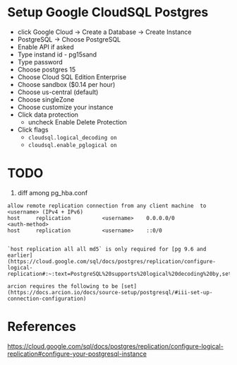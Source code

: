 
# Setup Google CloudSQL Postgres

- click Google Cloud -> Create a Database -> Create Instance
- PostgreSQL -> Choose PostgreSQL
- Enable API if asked
- Type instand id - pg15sand
- Type password
- Choose postgres 15
- Choose Cloud SQL Edition Enterprise
- Choose sandbox ($0.14 per hour)
- Choose us-central (default)
- Choose singleZone
- Choose customize your instance
- Click data protection
  - uncheck Enable Delete Protection
- Click flags
  - `cloudsql.logical_decoding on`
  - `cloudsql.enable_pglogical on`

# TODO

1. diff among pg_hba.conf

```
allow remote replication connection from any client machine  to <username> (IPv4 + IPv6)
host     replication          <username>    0.0.0.0/0                        <auth-method>
host     replication          <username>    ::0/0  
```
```

`host replication all all md5` is only required for [pg 9.6 and earlier](https://cloud.google.com/sql/docs/postgres/replication/configure-logical-replication#:~:text=PostgreSQL%20supports%20logical%20decoding%20by,setting%20used%20in%20standard%20PostgreSQL)    

arcion requires the following to be [set](https://docs.arcion.io/docs/source-setup/postgresql/#iii-set-up-connection-configuration)

```

# References

https://cloud.google.com/sql/docs/postgres/replication/configure-logical-replication#configure-your-postgresql-instance  